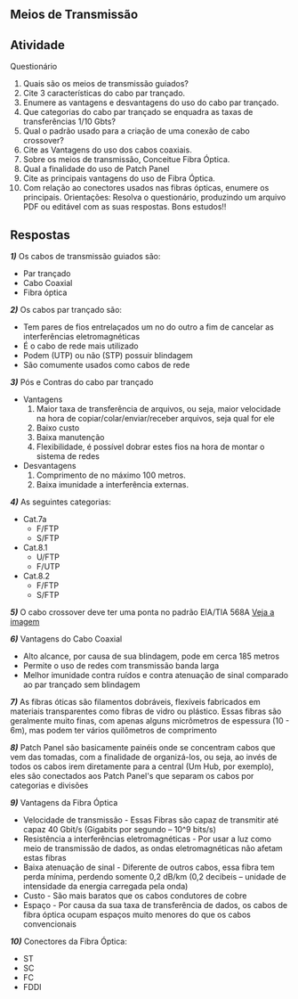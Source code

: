 ## Meios de Transmissão

## Atividade
Questionário
1) Quais são os meios de transmissão guiados?
2) Cite 3 características do cabo par trançado.
3) Enumere as vantagens e desvantagens do uso do cabo par trançado.
4) Que categorias do cabo par trançado se enquadra as taxas de transferências 1/10 Gbts?
5) Qual o padrão usado para a criação de uma conexão de cabo crossover?
6) Cite as Vantagens do uso dos cabos coaxiais.
7) Sobre os meios de transmissão, Conceitue Fibra Óptica.
8) Qual a finalidade do uso de Patch Panel
9) Cite as principais vantagens do uso de Fibra Óptica.
10) Com relação ao conectores usados nas fibras ópticas, enumere os principais.
Orientações: Resolva o questionário, produzindo um arquivo PDF ou editável com as suas respostas. Bons
estudos!!

## Respostas

_**1)**_ Os cabos de transmissão guiados são:
  - Par trançado
  - Cabo Coaxial
  - Fibra óptica

_**2)**_ Os cabos par trançado são:
  - Tem pares de fios entrelaçados um no do outro a fim de cancelar as interferências eletromagnéticas
  - É o cabo de rede mais utilizado
  - Podem (UTP) ou não (STP) possuir blindagem 
  - São comumente usados como cabos de rede
  
_**3)**_ Pós e Contras do cabo par trançado
  - Vantagens
    1. Maior taxa de transferência de arquivos, ou seja, maior velocidade na hora de copiar/colar/enviar/receber arquivos, seja qual for ele
    2. Baixo custo
    3. Baixa manutenção
    4. Flexibilidade, é possível dobrar estes fios na hora de montar o sistema de redes
  - Desvantagens
    1. Comprimento de no máximo 100 metros.
    2. Baixa imunidade a interferência externas.

_**4)**_ As seguintes categorias:
  - Cat.7a
    - F/FTP
    - S/FTP
  - Cat.8.1
    - U/FTP
    - F/UTP
  - Cat.8.2
    - F/FTP
    - S/FTP

_**5)**_ O cabo crossover deve ter uma ponta no padrão EIA/TIA 568A [Veja a imagem](https://www.infowester.com/img_art/tutcabo_7.jpg)

_**6)**_ Vantagens do Cabo Coaxial
  - Alto alcance, por causa de sua blindagem, pode em cerca 185 metros
  - Permite o uso de redes com transmissão banda larga
  - Melhor imunidade contra ruídos e contra atenuação de sinal comparado ao par trançado sem blindagem

_**7)**_ As fibras óticas são filamentos dobráveis, flexíveis fabricados em materiais transparentes como fibras de vidro ou plástico. Essas fibras são geralmente muito finas, com apenas alguns micrômetros de espessura (10 - 6m), mas podem ter vários quilômetros de comprimento

_**8)**_ Patch Panel são basicamente painéis onde se concentram cabos que vem das tomadas, com a finalidade de organizá-los, ou seja, ao invés de todos os cabos irem diretamente para a central (Um Hub, por exemplo), eles são conectados aos Patch Panel's que separam os cabos por categorias e divisões
  
_**9)**_ Vantagens da Fibra Óptica  
- Velocidade de transmissão - Essas Fibras são capaz de transmitir até capaz 40 Gbit/s (Gigabits por segundo – 10^9 bits/s)  
- Resistência a interferências eletromagnéticas - Por usar a luz como meio de transmissão de dados, as ondas eletromagnéticas não afetam estas fibras  
- Baixa atenuação de sinal - Diferente de outros cabos, essa fibra tem perda mínima, perdendo somente 0,2 dB/km (0,2 decibeis – unidade de intensidade da energia carregada pela onda)  
- Custo - São mais baratos que os cabos condutores de cobre  
- Espaço - Por causa da sua taxa de transferência de dados, os cabos de fibra óptica ocupam espaços muito menores do que os cabos convencionais  

_**10)**_ Conectores da Fibra Óptica:
- ST
- SC 
- FC
- FDDI

